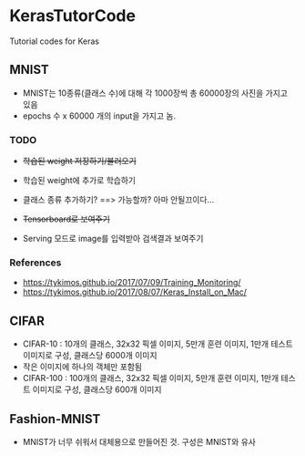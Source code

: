 # KerasTutorCode
Tutorial codes for Keras


## MNIST
- MNIST는 10종류(클래스 수)에 대해 각 1000장씩 총 60000장의 사진을 가지고 있음
- epochs 수 x 60000 개의 input을 가지고 놈.

### TODO

- ~~학습된 weight 저장하기/불러오기~~
- 학습된 weight에 추가로 학습하기 
- 클래스 종류 추가하기? ==> 가능할까? 아마 안될끄이다...
- ~~Tensorboard로 보여주기~~

- Serving 모드로 image를 입력받아 검색결과 보여주기

### References
  - https://tykimos.github.io/2017/07/09/Training_Monitoring/
  - https://tykimos.github.io/2017/08/07/Keras_Install_on_Mac/
  
## CIFAR
- CIFAR-10 : 10개의 클래스, 32x32 픽셀 이미지, 5만개 훈련 이미지, 1만개 테스트 이미지로 구성, 클래스당 6000개 이미지
- 작은 이미지에 하나의 객체만 포함됨
- CIFAR-100 : 100개의 클래스, 32x32 픽셀 이미지, 5만개 훈련 이미지, 1만개 테스트 이미지로 구성, 클래스당 600개 이미지



## Fashion-MNIST
- MNIST가 너무 쉬워서 대체용으로 만들어진 것. 구성은 MNIST와 유사


